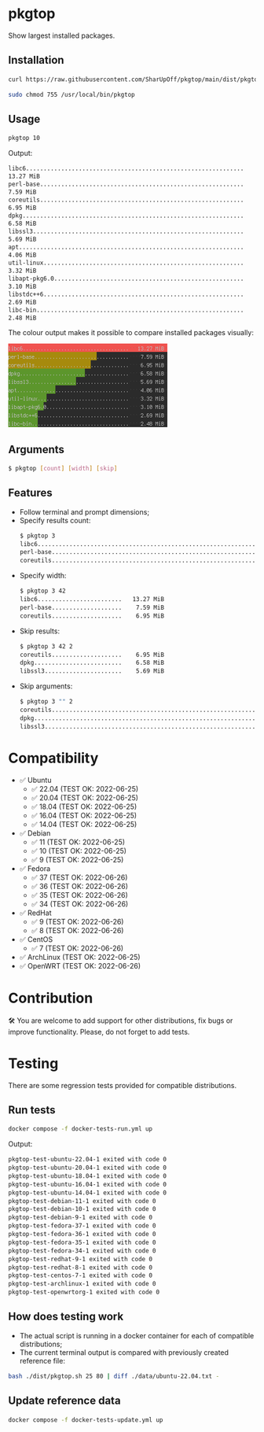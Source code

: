 # pkgtop
Show largest installed packages.

## Installation
```bash
curl https://raw.githubusercontent.com/SharUpOff/pkgtop/main/dist/pkgtop.sh -so - | sudo tee /usr/local/bin/pkgtop > /dev/null
```
```bash
sudo chmod 755 /usr/local/bin/pkgtop
```

## Usage
```bash
pkgtop 10
```
Output:
```
libc6..............................................................   13.27 MiB 
perl-base..........................................................    7.59 MiB 
coreutils..........................................................    6.95 MiB 
dpkg...............................................................    6.58 MiB 
libssl3............................................................    5.69 MiB 
apt................................................................    4.06 MiB 
util-linux.........................................................    3.32 MiB 
libapt-pkg6.0......................................................    3.10 MiB 
libstdc++6.........................................................    2.69 MiB 
libc-bin...........................................................    2.48 MiB 
```

The colour output makes it possible to compare installed packages visually:

![screenshot](pkgtop.png)

## Arguments
```bash
$ pkgtop [count] [width] [skip]
```

## Features
- Follow terminal and prompt dimensions;
- Specify results count:
  ```bash
  $ pkgtop 3
  libc6..............................................................   13.27 MiB 
  perl-base..........................................................    7.59 MiB 
  coreutils..........................................................    6.95 MiB 
  ```
- Specify width:
  ```bash
  $ pkgtop 3 42
  libc6........................   13.27 MiB 
  perl-base....................    7.59 MiB 
  coreutils....................    6.95 MiB 
  ```
- Skip results:
  ```bash
  $ pkgtop 3 42 2
  coreutils....................    6.95 MiB 
  dpkg.........................    6.58 MiB 
  libssl3......................    5.69 MiB 
  ```
- Skip arguments:
  ```bash
  $ pkgtop 3 "" 2
  coreutils..........................................................    6.95 MiB 
  dpkg...............................................................    6.58 MiB 
  libssl3............................................................    5.69 MiB 
  ```

# Compatibility
- ✅ Ubuntu
  - ✅ 22.04 (TEST OK: 2022-06-25)
  - ✅ 20.04 (TEST OK: 2022-06-25)
  - ✅ 18.04 (TEST OK: 2022-06-25)
  - ✅ 16.04 (TEST OK: 2022-06-25)
  - ✅ 14.04 (TEST OK: 2022-06-25)
- ✅ Debian
  - ✅ 11 (TEST OK: 2022-06-25)
  - ✅ 10 (TEST OK: 2022-06-25)
  - ✅ 9 (TEST OK: 2022-06-25)
- ✅ Fedora
  - ✅ 37 (TEST OK: 2022-06-26)
  - ✅ 36 (TEST OK: 2022-06-26)
  - ✅ 35 (TEST OK: 2022-06-26)
  - ✅ 34 (TEST OK: 2022-06-26)
- ✅ RedHat
  - ✅ 9 (TEST OK: 2022-06-26)
  - ✅ 8 (TEST OK: 2022-06-26)
- ✅ CentOS
  - ✅ 7 (TEST OK: 2022-06-26)
- ✅ ArchLinux (TEST OK: 2022-06-25)
- ✅ OpenWRT (TEST OK: 2022-06-26)

# Contribution
🛠 You are welcome to add support for other distributions, fix bugs or improve functionality. Please, do not forget to add tests.

# Testing
There are some regression tests provided for compatible distributions.

## Run tests
```bash
docker compose -f docker-tests-run.yml up
```
Output:
```bash
pkgtop-test-ubuntu-22.04-1 exited with code 0
pkgtop-test-ubuntu-20.04-1 exited with code 0
pkgtop-test-ubuntu-18.04-1 exited with code 0
pkgtop-test-ubuntu-16.04-1 exited with code 0
pkgtop-test-ubuntu-14.04-1 exited with code 0
pkgtop-test-debian-11-1 exited with code 0
pkgtop-test-debian-10-1 exited with code 0
pkgtop-test-debian-9-1 exited with code 0
pkgtop-test-fedora-37-1 exited with code 0
pkgtop-test-fedora-36-1 exited with code 0
pkgtop-test-fedora-35-1 exited with code 0
pkgtop-test-fedora-34-1 exited with code 0
pkgtop-test-redhat-9-1 exited with code 0
pkgtop-test-redhat-8-1 exited with code 0
pkgtop-test-centos-7-1 exited with code 0
pkgtop-test-archlinux-1 exited with code 0
pkgtop-test-openwrtorg-1 exited with code 0
```

## How does testing work
- The actual script is running in a docker container for each of compatible distributions;
- The current terminal output is compared with previously created reference file:
```bash
bash ./dist/pkgtop.sh 25 80 | diff ./data/ubuntu-22.04.txt -
```

## Update reference data
```bash
docker compose -f docker-tests-update.yml up
```
